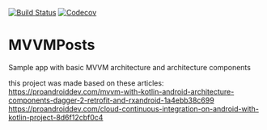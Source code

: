 [![Build Status](https://travis-ci.org/drcabral/MVVMPosts.svg)](https://travis-ci.org/drcabral/MVVMPosts)
[![Codecov](https://codecov.io/github/drcabral/MVVMPosts/coverage.svg)](https://codecov.io/gh/drcabral/MVVMPosts)

# MVVMPosts
Sample app with basic MVVM architecture and architecture components

this project was made based on these articles: 
https://proandroiddev.com/mvvm-with-kotlin-android-architecture-components-dagger-2-retrofit-and-rxandroid-1a4ebb38c699
https://proandroiddev.com/cloud-continuous-integration-on-android-with-kotlin-project-8d6f12cbf0c4
